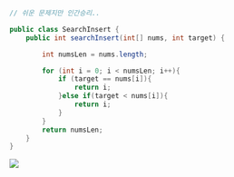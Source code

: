 ``` java
// 쉬운 문제지만 인간승리..

public class SearchInsert { 
    public int searchInsert(int[] nums, int target) {

        int numsLen = nums.length;

        for (int i = 0; i < numsLen; i++){
            if (target == nums[i]){
                return i;
            }else if(target < nums[i]){
                return i;
            }
        }
        return numsLen;
    }
}
```















![](https://images.velog.io/images/9sanha/post/52550eec-cb29-4741-831e-78edc119e559/image.png)


